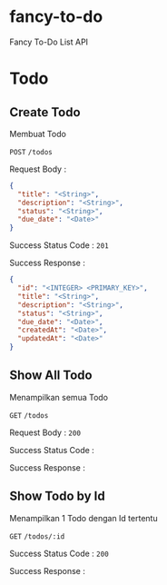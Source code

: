 # fancy-to-do
Fancy To-Do List API

# Todo
## Create Todo
Membuat Todo

`POST` `/todos`

Request Body :
```json
{
  "title": "<String>",
  "description": "<String>",
  "status": "<String>",
  "due_date": "<Date>"
}
```

Success Status Code : `201`

Success Response :
```json
{
  "id": "<INTEGER> <PRIMARY_KEY>",
  "title": "<String>",
  "description": "<String>",
  "status": "<String>",
  "due_date": "<Date>",
  "createdAt": "<Date>",
  "updatedAt": "<Date>"
}
```

## Show All Todo
Menampilkan semua Todo

`GET` `/todos`

Request Body : `200`

Success Status Code : 

Success Response :

## Show Todo by Id
Menampilkan 1 Todo dengan Id tertentu

`GET` `/todos/:id`

Success Status Code : `200`

Success Response : 

## 